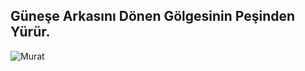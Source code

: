 ## Güneşe Arkasını Dönen Gölgesinin Peşinden Yürür.

![Murat](https://user-images.githubusercontent.com/121448902/210560873-c13531bd-7e69-440c-a81a-5efd1f3bc37f.jpg)

